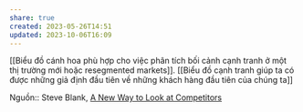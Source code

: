 ```yaml
---
share: true
created: 2023-05-26T14:51
updated: 2023-10-06T16:09
---
```

[[Biểu đồ cánh hoa phù hợp cho việc phân tích bối cảnh cạnh tranh ở một thị trường mới hoặc resegmented markets]]. [[Biểu đồ cạnh tranh giúp ta có được những giả định đầu tiên về những khách hàng đầu tiên của chúng ta]]

Nguồn:: Steve Blank, [A New Way to Look at Competitors](https://steveblank.com/2013/11/08/a-new-way-to-look-at-competitors/ "A New Way to Look at Competitors")
